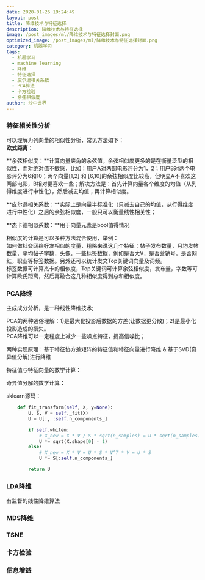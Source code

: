 ```yaml
---
date: 2020-01-26 19:24:49
layout: post
title: 降维技术与特征选择
description: 降维技术与特征选择
image: /post_images/ml/降维技术与特征选择封面.png
optimized_image: /post_images/ml/降维技术与特征选择封面.png
category: 机器学习
tags:
  - 机器学习
  - machine learning
  - 降维
  - 特征选择
  - 皮尔逊相关系数
  - PCA算法
  - 卡方检验
  - 余弦相似度
author: 沙中世界
---
```


### 特征相关性分析
可以理解为列向量的相似性分析，常见方法如下：<br>
**欧式距离：**

**余弦相似度：**计算向量夹角的余弦值。余弦相似度更多的是在衡量泛型的相似性，而对绝对值不敏感，比如：用户A对两部电影评分为1，2；用户B对两个电影评分为6和10；两个向量[1,2] 和 [6,10]的余弦相似度比较高，但明显A不喜欢这两部电影，B相对更喜欢一些；解决方法是：首先计算向量各个维度的均值（从列得维度进行中性化），然后减去均值；再计算相似度。

**皮尔逊相关系数：**实际上是向量半标准化（只减去自己的均值，从行得维度进行中性化）之后的余弦相似度，一般只可以衡量线性相关性；

**杰卡德相似系数：**用于向量元素是bool值得情况

相似度的计算是可以多种方法混合使用，举例：<br>
如何做社交网络好友相似的度量，粗略来说这几个特征：帖子发布数量，月均发帖数量，平均帖子字数，头像，一些标签数据，例如是否大V，是否营销号，是否网红，职业等标签数据。另外还可以统计发文Top关键词向量及词频。<br>
标签数据可计算杰卡的相似度，Top关键词可计算余弦相似度，发布量，字数等可计算欧氏距离，然后再融合这几种相似度得到总和相似度。


### PCA降维
主成成分分析，是一种线性降维技术;

PCA的两种通俗理解：1)是最大化投影后数据的方差(让数据更分散)；2)是最小化投影造成的损失。<br>
PCA降维可以一定程度上减少一些噪点特征，提高信噪比；

两种实现原理：基于特征协方差矩阵的特征值和特征向量进行降维 & 基于SVD(奇异值分解)进行降维

特征值与特征向量的数学计算：

奇异值分解的数学计算：

sklearn源码：
```Python
    def fit_transform(self, X, y=None):
        U, S, V = self._fit(X)
        U = U[:, :self.n_components_]

        if self.whiten:
            # X_new = X * V / S * sqrt(n_samples) = U * sqrt(n_samples)
            U *= sqrt(X.shape[0] - 1)
        else:
            # X_new = X * V = U * S * V^T * V = U * S
            U *= S[:self.n_components_]

        return U
```

### LDA降维
有监督的线性降维算法

### MDS降维

### TSNE

### 卡方检验

### 信息增益
